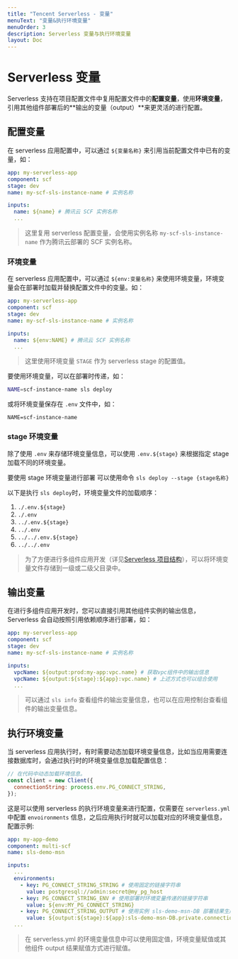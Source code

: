 ```yaml
---
title: "Tencent Serverless - 变量"
menuText: "变量&执行环境变量"
menuOrder: 3
description: Serverless 变量与执行环境变量
layout: Doc
---
```


# Serverless 变量

Serverless 支持在项目配置文件中复用配置文件中的**配置变量**，使用**环境变量**，引用其他组件部署后的**输出的变量（output）**来更灵活的进行配置。

## 配置变量

在 serverless 应用配置中，可以通过 `${变量名称}` 来引用当前配置文件中已有的变量，如：

```yml
app: my-serverless-app
component: scf
stage: dev
name: my-scf-sls-instance-name # 实例名称

inputs:
  name: ${name} # 腾讯云 SCF 实例名称
  ...
```

> 这里复用 serverless 配置变量，会使用实例名称 `my-scf-sls-instance-name` 作为腾讯云部署的 SCF 实例名称。

### 环境变量

在 serverless 应用配置中，可以通过 `${env:变量名称}` 来使用环境变量，环境变量会在部署时加载并替换配置文件中的变量。如：

```yml
app: my-serverless-app
component: scf
stage: dev
name: my-scf-sls-instance-name # 实例名称

inputs:
  name: ${env:NAME} # 腾讯云 SCF 实例名称
  ...
```

> 这里使用环境变量 `STAGE` 作为 serverless stage 的配置值。

要使用环境变量，可以在部署时传递，如：

```sh
NAME=scf-instance-name sls deploy
```

或将环境变量保存在 `.env` 文件中，如：

```
NAME=scf-instance-name
```

### stage 环境变量

除了使用 `.env` 来存储环境变量信息，可以使用 `.env.${stage}` 来根据指定 stage 加载不同的环境变量。

要使用 stage 环境变量进行部署 可以使用命令 `sls deploy --stage {stage名称}`

以下是执行 `sls deploy`时，环境变量文件的加载顺序：

1. `./.env.${stage}`
2. `./.env`
3. `../.env.${stage}`
4. `../.env`
5. `../../.env.${stage}`
6. `../../.env`

> 为了方便进行多组件应用开发（详见[Serverless 项目结构](./project-structure)），可以将环境变量文件存储到一级或二级父目录中。

## 输出变量

在进行多组件应用开发时，您可以直接引用其他组件实例的输出信息，Serverless 会自动按照引用依赖顺序进行部署，如：

```yml
app: my-serverless-app
component: scf
stage: dev
name: my-scf-sls-instance-name # 实例名称

inputs:
  vpcName: ${output:prod:my-app:vpc.name} # 获取vpc组件中的输出信息
  vpcName: ${output:${stage}:${app}:vpc.name} # 上述方式也可以组合使用
  ...
```

> 可以通过 `sls info` 查看组件的输出变量信息，也可以在应用控制台查看组件的输出变量信息。

## 执行环境变量

当 serverless 应用执行时，有时需要动态加载环境变量信息，比如当应用需要连接数据库时，会通过执行时的环境变量信息加载配置信息：

```js
// 在代码中动态加载环境信息。
const client = new Client({
  connectionString: process.env.PG_CONNECT_STRING,
});
```

这是可以使用 serverless 的执行环境变量来进行配置，仅需要在 `serverless.yml` 中配置 `envoironments` 信息，之后应用执行时就可以加载对应的环境变量信息，配置示例:

```yml
app: my-app-demo
component: multi-scf
name: sls-demo-msn

inputs:
  ...
  environments:
    - key: PG_CONNECT_STRING_STRING # 使用固定的链接字符串
      value: postgresql://admin:secret@my_pg_host
    - key: PG_CONNECT_STRING_ENV # 使用部署时环境变量传递的链接字符串
      value: ${env:MY_PG_CONNECT_STRING}
    - key: PG_CONNECT_STRING_OUTPUT # 使用实例 sls-demo-msn-DB 部署结果生成的链接字符串
      value: ${output:${stage}:${app}:sls-demo-msn-DB.private.connectionString}
  ...
```

> 在 serverless.yml 的环境变量信息中可以使用固定值，环境变量赋值或其他组件 output 结果赋值方式进行赋值。
